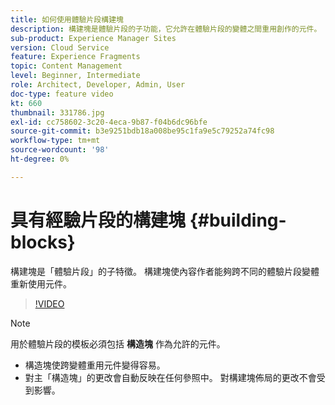 ```yaml
---
title: 如何使用體驗片段構建塊
description: 構建塊是體驗片段的子功能，它允許在體驗片段的變體之間重用創作的元件。
sub-product: Experience Manager Sites
version: Cloud Service
feature: Experience Fragments
topic: Content Management
level: Beginner, Intermediate
role: Architect, Developer, Admin, User
doc-type: feature video
kt: 660
thumbnail: 331786.jpg
exl-id: cc758602-3c20-4eca-9b87-f04b6dc96bfe
source-git-commit: b3e9251bdb18a008be95c1fa9e5c79252a74fc98
workflow-type: tm+mt
source-wordcount: '98'
ht-degree: 0%

---
```


# 具有經驗片段的構建塊 {#building-blocks}


構建塊是「體驗片段」的子特徵。 構建塊使內容作者能夠跨不同的體驗片段變體重新使用元件。

>[!VIDEO](https://video.tv.adobe.com/v/331786?quality=12&learn=on)

>[!NOTE]
>
> 用於體驗片段的模板必須包括 **構造塊** 作為允許的元件。

* 構造塊使跨變體重用元件變得容易。
* 對主「構造塊」的更改會自動反映在任何參照中。 對構建塊佈局的更改不會受到影響。
